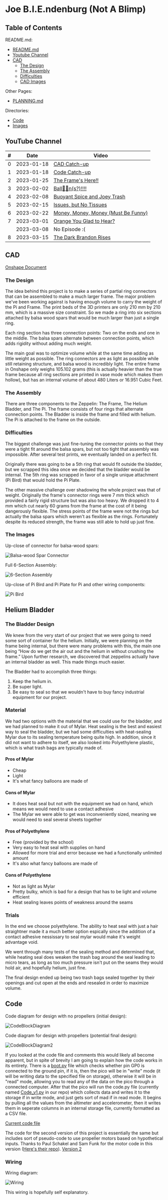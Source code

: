 # Joe B.I.E.ndenburg (Not A Blimp)

## Table of Contents

README.md:

- [README.md](/README.md)
- [Youtube Channel](#youtube-channel)
- [CAD](#cad)
  - [The Design](#the-design)
  - [The Assembly](#the-assembly)
  - [Difficulties](#difficulties)
  - [CAD Images](#the-images)

Other Pages:

- [PLANNING.md](/PLANNING.md)

Directories:

- [Code](/Code/CODE.md)
- [Images](/Images/IMAGES.md)

## YouTube Channel

| #   | Date       | Video                                                               |
| --- | ---------- | ------------------------------------------------------------------- |
| 0   | 2023-01-18 | [CAD Catch-up](https://youtu.be/xfZlytLQ_GU)                        |
| 1   | 2023-01-18 | [Code Catch-up](https://youtu.be/OjiJY7ihrKs)                       |
| 2   | 2023-01-25 | [The Frame's Here!!](https://youtu.be/7JANqRXmuZ0)                  |
| 3   | 2023-02-02 | [Ball🎈🎈n(s?)!!!!](https://youtu.be/61AMVDbxwmk)                   |
| 4   | 2023-02-08 | [Buoyant Spice and Joey Trash](https://youtu.be/qYgovjCG950)        |
| 5   | 2023-02-15 | [Issues, but No Tissues](https://youtu.be/tmu2Px-Pnoc)              |
| 6   | 2023-02-22 | [Money, Money, Money (Must Be Funny)](https://youtu.be/B1QbSnAPkFs) |
| 7   | 2023-03-01 | [Orange You Glad to Hear?](https://youtu.be/YR41meGTwW4)            |
|     | 2023-03-08 | No Episode :(                                                       |
| 8   | 2023-03-15 | [The Dark Brandon Rises](https://youtu.be/SJHRT1t6aVk)              |

## CAD

[Onshape Document](https://cvilleschools.onshape.com/documents/03b6c87fd63f0cfe1abe3b9f/w/c0d37a57fae264806faea58d/e/ea3240c36bb4a6a681fb9b2a)

### The Design

The idea behind this project is to make a series of partial ring connectors that can be assembled to make a much larger frame. The major problem we've been working against is having enough volume to carry the weight of the Pi and Frame. The print beds of the 3D printers are only 210 mm by 210 mm, which is a massive size constraint. So we made a ring into six sections attached by balsa wood spars that would be much larger than just a single ring.

Each ring section has three connection points: Two on the ends and one in the middle. The balsa spars alternate between connection points, which adds rigidity without adding much weight.

The main goal was to optimize volume while at the same time adding as little weight as possible. The ring connectors are as light as possible while still retaining structure, and balsa wood is incredibly light. The entire frame in Onshape only weighs 105.102 grams (this is actually heavier than the true frame because all ring sections are printed in vase mode which makes them hollow), but has an internal volume of about 480 Liters or 16.951 Cubic Feet.

### The Assembly

There are three components to the Zeppelin: The Frame, The Helium Bladder, and The Pi. The frame consists of four rings that alternate connection points. The Bladder is inside the frame and filled with helium. The Pi is attached to the frame on the outside.

### Difficulties

The biggest challenge was just fine-tuning the connector points so that they were a tight fit around the balsa spars, but not too tight that assembly was impossible. After several test prints, we eventually landed on a perfect fit.

Originally there was going to be a 5th ring that would fit outside the bladder, but we scrapped this idea once we decided that the bladder would be internal. The 5th ring was scrapped in favor of a single unique attachment (Pi Bird) that would hold the Pi Plate.

The other massive challenge over shadowing the whole project was that of weight. Originally the frame's connector rings were 7 mm thick which provided a fairly rigid structure but was also too heavy. We dropped it to 4 mm which cut nearly 60 grams from the frame at the cost of it being dangerously flexible. The stress points of the frame were not the rings but actually the balsa spars which weren't as flexible as the rings. Fortunately despite its reduced strength, the frame was still able to hold up just fine.

### The Images

Up-close of connector for balsa-wood spars:

![Balsa-wood Spar Connector](/Images/Spar-Connector.png)

Full 6-Section Assembly:

![6-Section Assembly](/Images/Assembly.png)

Up-close of Pi Bird and Pi Plate for Pi and other wiring components:

![Pi Bird](/Images/Pi-Plate.png)

## Helium Bladder

### The Bladder Design

We knew from the very start of our project that we were going to need some sort of container for the helium. Initially, we were planning on the frame being internal, but there were many problems with this, the main one being “How do we get the air out and the helium in without crushing the frame.” Upon further research, we discovered that zeppelins actually have an internal bladder as well. This made things much easier.

The Bladder had to accomplish three things:

1. Keep the helium in.
2. Be super light.
3. Be easy to seal so that we wouldn't have to buy fancy industrial equipment for our project.

### Material

We had two options with the material that we could use for the bladder, and we had planned to make it out of Mylar. Heat sealing is the best and easiest way to seal the bladder, but we had some difficulties with heat-sealing Mylar due to its sealing temperature being quite high. In addition, since it did not want to adhere to itself, we also looked into Polyethylene plastic, which is what trash bags are typically made of.

#### Pros of Mylar

- Cheap
- Light
- It's what fancy balloons are made of

#### Cons of Mylar

- It does heat seal but not with the equipment we had on hand, which means we would need to use a contact adhesive
- The Mylar we were able to get was inconveniently sized, meaning we would need to seal several sheets together

#### Pros of Polyethylene

- Free (provided by the school)
- Very easy to heat seal with supplies on hand
- Allowed for more trial and error because we had a functionally unlimited amount
- It's also what fancy balloons are made of

#### Cons of Polyethylene

- Not as light as Mylar
- Pretty bulky, which is bad for a design that has to be light and volume efficient
- Heat sealing leaves points of weakness around the seams

### Trials

In the end we choose polyethylene. The ability to heat seal with just a hair straightner made it a much better option espically since the addition of a contact adhesive nessissary to seal mylar would make it's weight advantage void.

We went through many tests of the sealing method and determined that, while heating seal does weaken the trash bag around the seal leading to micro tears, as long as too much pressure isn't put on the seams they would hold air, and hopefully helium, just fine.

The final design ended up being two trash bags sealed together by their openings and cut open at the ends and resealed in order to maximize volume.

## Code

Code diagram for design with no propellers (initial design):

![CodeBlockDiagram](/Images/CodeBlockNoMovementControl.png)

Code diagram for design with propellers (potential final design):

![CodeBlockDiagram2](/Images/CodeBlockMovementControl.png)

If you looked at the code file and comments this would likely all become apparent, but in spite of brevity I am going to explain how the code works in its entirety. There is a [boot.py](<(/Code/example_cpue_temp/boot.py)>) file which checks whether pin GP0 is connected to the ground pin, if it is, then the pico will be in "write" mode (it will be writing data to the specified file on storage), otherwise it will be in "read" mode, allowing you to read any of the data on the pico through a connected computer. After that the pico will run the code.py file (currently named [Code_v1.py](https://github.com/bwright70/Pi-in-the-Sky/blob/main/Code/Code_v1.py) in our repo) which collects data and writes it to the storage if in write mode, and just gets sort of mad if in read mode. It begins by pulling all the values from the altimeter and accelerometer, then it writes them in seperate columns in an internal storage file, currently formatted as a CSV file.

[Current code file](https://github.com/bwright70/Pi-in-the-Sky/blob/main/Code/Code_v1.py)

The code for the second version of this project is essentially the same but includes sort of pseudo-code to use propeller motors based on hypothetical inputs. Thanks to Paul Schakel and Sam Funk for the motor code in this version ([Here's their repo](https://github.com/sfunk02/drone)). [Version 2](/Code/Code_v2.py)

### Wiring

Wiring diagram:

![Wiring](/Images/WiringDiagram.png)

This wiring is hopefully self explanatory.
